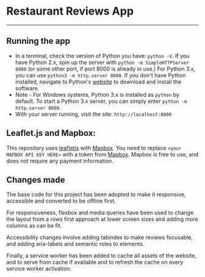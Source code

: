 # Restaurant Reviews App
---
## Running the app
   * In a terminal, check the version of Python you have: `python -V`. If you have Python 2.x, spin up the server with `python -m SimpleHTTPServer 8000` (or some other port, if port 8000 is already in use.) For Python 3.x, you can use `python3 -m http.server 8000`. If you don't have Python installed, navigate to Python's [website](https://www.python.org/) to download and install the software.
   * Note -  For Windows systems, Python 3.x is installed as `python` by default. To start a Python 3.x server, you can simply enter `python -m http.server 8000`.
   * With your server running, visit the site: `http://localhost:8000`

## Leaflet.js and Mapbox:

This repository uses [leafletjs](https://leafletjs.com/) with [Mapbox](https://www.mapbox.com/). You need to replace `<your MAPBOX API KEY HERE>` with a token from [Mapbox](https://www.mapbox.com/). Mapbox is free to use, and does not require any payment information.

## Changes made

The base code for this project has been adopted to make it responsive, accessible and
converted to be offline first.

For responsiveness, flexbox and media queries have been used to change the layout 
from a rows first approach at lower screen sizes and adding more columns as can be fit.

Accessibility changes involve adding tabindex to make reviews focusable, and 
adding aria-labels and semantic roles to elements.

Finally, a service worker has been added to cache all assets of the website, and 
to serve from cache if available and to refresh the cache on every service worker
activation.


